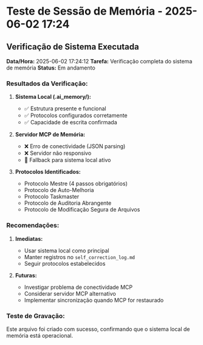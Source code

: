 # Teste de Sessão de Memória - 2025-06-02 17:24

## Verificação de Sistema Executada

**Data/Hora:** 2025-06-02 17:24:12
**Tarefa:** Verificação completa do sistema de memória
**Status:** Em andamento

### Resultados da Verificação:

1. **Sistema Local (.ai_memory/):**
   - ✅ Estrutura presente e funcional
   - ✅ Protocolos configurados corretamente
   - ✅ Capacidade de escrita confirmada

2. **Servidor MCP de Memória:**
   - ❌ Erro de conectividade (JSON parsing)
   - ❌ Servidor não responsivo
   - 🔄 Fallback para sistema local ativo

3. **Protocolos Identificados:**
   - Protocolo Mestre (4 passos obrigatórios)
   - Protocolo de Auto-Melhoria
   - Protocolo Taskmaster
   - Protocolo de Auditoria Abrangente
   - Protocolo de Modificação Segura de Arquivos

### Recomendações:

1. **Imediatas:**
   - Usar sistema local como principal
   - Manter registros no `self_correction_log.md`
   - Seguir protocolos estabelecidos

2. **Futuras:**
   - Investigar problema de conectividade MCP
   - Considerar servidor MCP alternativo
   - Implementar sincronização quando MCP for restaurado

### Teste de Gravação:
Este arquivo foi criado com sucesso, confirmando que o sistema local de memória está operacional.
